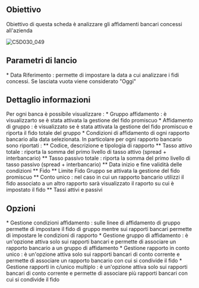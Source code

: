 ## Obiettivo
Obiettivo di questa scheda è analizzare gli affidamenti bancari concessi all'azienda

![C5D030_049](http://localhost:3000/immagini/MBDOC_SCH-C5D030_AFF/C5D030_049.png)
## Parametri di lancio

 \* Data Riferimento :  permette di impostare la data a cui analizzare i fidi concessi. Se lasciata vuota viene considerato "Oggi"

## Dettaglio informazioni
Per ogni banca è possibile visualizzare : 
 \* Gruppo affidamento :  è visualizzarto se è stata attivata la gestione del fido promiscuo
 \* Affidamento di gruppo :  è visualizzato se è stata attivata la gestione del fido promiscuo e riporta il fido totale del gruppo
 \* Condizioni di affidamento di ogni rapporto bancario alla data selezionata. In particolare per ogni rapporto bancario sono riportati : 
 \*\* Codice, descrizione e tipologia di rapporto
 \*\* Tasso attivo totale :  riporta la somma del primo livello di tasso attivo (spread + interbancario)
 \*\* Tasso passivo totale :  riporta la somma del primo livello di tasso passivo (spread + interbancario)
 \*\* Data inizio e fine validità delle condizioni
 \*\* Fido
 \*\* Limite Fido Gruppo se attivata la gestione del fido promiscuo
 \*\* Conto unico :  nel caso in cui un rapporto bancario utilizzi il fido associato a un altro rapporto sarà visualizzato il raporto su cui è impostato il fido
 \*\* Tassi attivi e passivi

## Opzioni
 \* Gestione condizioni affidamento :  sulle linee di affidamento di gruppo permette di impostare il fido di gruppo mentre sui rapporti bancari permette di impostare le condizioni di rapporto
 \* Gestione gruppo di affidamento :  è un'opzione attiva solo sui rapporti bancari e permette di associare un rapporto bancario a un gruppo di affidamento
 \* Gestione rapporto in conto unico :  è un'opzione attiva solo sui rapporti bancari di conto corrente e permette di associare un rapporto bancario con cui si condivide il fido
 \* Gestione rapporti in c/unico multiplo :  è un'opzione attiva solo sui rapporti bancari di conto corrente e permette di associare più rapporti bancari con cui si condivide il fido




